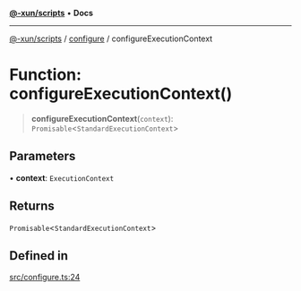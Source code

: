 [**@-xun/scripts**](../../README.md) • **Docs**

***

[@-xun/scripts](../../README.md) / [configure](../README.md) / configureExecutionContext

# Function: configureExecutionContext()

> **configureExecutionContext**(`context`): `Promisable`\<`StandardExecutionContext`\>

## Parameters

• **context**: `ExecutionContext`

## Returns

`Promisable`\<`StandardExecutionContext`\>

## Defined in

[src/configure.ts:24](https://github.com/Xunnamius/xscripts/blob/4daa0986ccf09c4199915254d8a1d8095507731a/src/configure.ts#L24)
